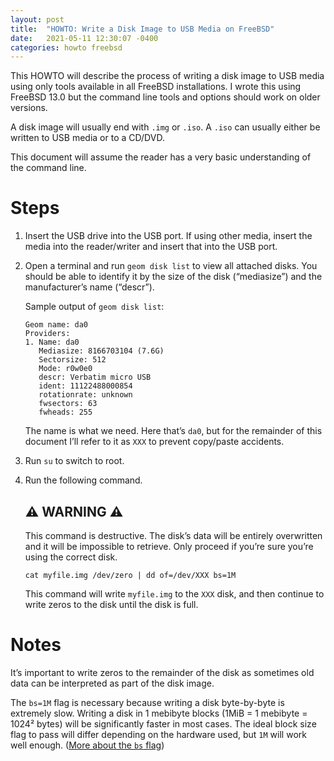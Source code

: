 ```yaml
---
layout: post
title:  "HOWTO: Write a Disk Image to USB Media on FreeBSD"
date:   2021-05-11 12:30:07 -0400
categories: howto freebsd
---
```

This HOWTO will describe the process of writing a disk image to USB media using only tools available in all FreeBSD installations. I wrote this using FreeBSD 13.0 but the command line tools and options should work on older versions.

A disk image will usually end with `.img` or `.iso`. A `.iso` can usually either be written to USB media or to a CD/DVD.

This document will assume the reader has a very basic understanding of the command line.

# Steps

1. Insert the USB drive into the USB port. If using other media, insert the media into the reader/writer and insert that into the USB port.
1. Open a terminal and run `geom disk list` to view all attached disks. You should be able to identify it by the size of the disk (“mediasize”) and the manufacturer’s name (“descr”).

   Sample output of `geom disk list`:

   ```
   Geom name: da0
   Providers:
   1. Name: da0
      Mediasize: 8166703104 (7.6G)
      Sectorsize: 512
      Mode: r0w0e0
      descr: Verbatim micro USB
      ident: 11122488000854
      rotationrate: unknown
      fwsectors: 63
      fwheads: 255
   ```

   The name is what we need. Here that’s `da0`, but for the remainder of this document I’ll refer to it as `XXX` to prevent copy/paste accidents.

1. Run `su` to switch to root.
1. Run the following command.

   <div class="warning">
     <h2>⚠️ WARNING ⚠️</h2>

     This command is destructive. The disk’s data will be entirely overwritten and it will be impossible to retrieve. Only proceed if you’re sure you’re using the correct disk.
   </div>
   
   ```
   cat myfile.img /dev/zero | dd of=/dev/XXX bs=1M
   ```
   
   This command will write `myfile.img` to the `XXX` disk, and then continue to write zeros to the disk until the disk is full.

# Notes

It’s important to write zeros to the remainder of the disk as sometimes old data can be interpreted as part of the disk image.

The `bs=1M` flag is necessary because writing a disk byte-by-byte is extremely slow. Writing a disk in 1 mebibyte blocks (1MiB = 1 mebibyte = 1024² bytes) will be significantly faster in most cases. The ideal block size flag to pass will differ depending on the hardware used, but `1M` will work well enough. ([More about the `bs` flag](https://serverfault.com/questions/650086/does-the-bs-option-in-dd-really-improve-the-speed))

<style>
article .warning {
  background: #ff0;
  color: #000;
  padding: 10px 15px 15px;
  margin-bottom: 15px;
}
article .warning h2 {
  font-size: 22px;
  margin-bottom: 5px;
}
</style>
